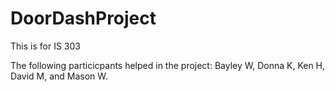# DoorDashProject
This is for IS 303 

The following particicpants helped in the project: Bayley W, Donna K, Ken H, David M, and Mason W.
